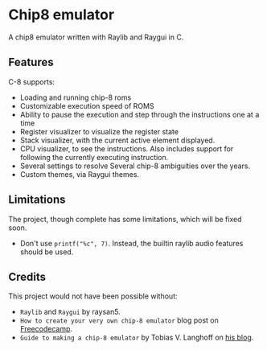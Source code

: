 # Chip8 emulator

A chip8 emulator written with Raylib and Raygui in C.

## Features

C-8 supports:

- Loading and running chip-8 roms
- Customizable execution speed of ROMS
- Ability to pause the execution and step through the instructions one at a time
- Register visualizer to visualize the register state
- Stack visualizer, with the current active element displayed.
- CPU visualizer, to see the instructions. Also includes support for following the currently executing instruction.
- Several settings to resolve Several chip-8 ambiguities over the years.
- Custom themes, via Raygui themes.

## Limitations

The project, though complete has some limitations, which will be fixed soon.

- Don't use `printf("%c", 7)`. Instead, the builtin raylib audio features should be used.

## Credits

This project would not have been possible without:
- `Raylib` and `Raygui` by raysan5.
- `How to create your very own chip-8 emulator` blog post on [Freecodecamp](https://www.freecodecamp.org/news/creating-your-very-own-chip-8-emulator/).
- `Guide to making a chip-8 emulator` by Tobias V. Langhoff on [his blog](https://tobiasvl.github.io/blog/write-a-chip-8-emulator/).
